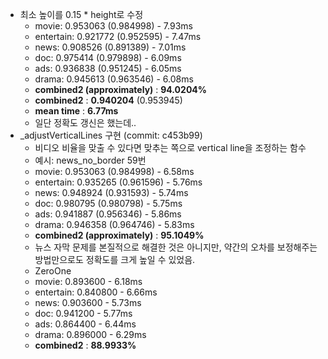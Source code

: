 - 최소 높이를 0.15 * height로 수정
  - movie: 0.953063 (0.984998) - 7.93ms
  - entertain: 0.921772 (0.952595) - 7.47ms
  - news: 0.908526 (0.891389) - 7.01ms
  - doc: 0.975414 (0.979898) - 6.09ms
  - ads: 0.936838 (0.951245) - 6.05ms
  - drama: 0.945613 (0.963546) - 6.08ms
  - **combined2 (approximately)** : **94.0204%**
  - **combined2** : **0.940204** (0.953945)
  - **mean time** : **6.77ms**
  - 일단 정확도 갱신은 했는데..
- _adjustVerticalLines 구현 (commit: c453b99)
  - 비디오 비율을 맞출 수 있다면 맞추는 쪽으로 vertical line을 조정하는 함수
  - 예시: news_no_border 59번
  - movie: 0.953063 (0.984998) - 6.58ms
  - entertain: 0.935265 (0.961596) - 5.76ms
  - news: 0.948924 (0.931593) - 5.74ms
  - doc: 0.980795 (0.980798) - 5.75ms
  - ads: 0.941887 (0.956346) - 5.86ms
  - drama: 0.946358 (0.964746) - 5.83ms
  - **combined2 (approximately)** : **95.1049%**
  - 뉴스 자막 문제를 본질적으로 해결한 것은 아니지만, 약간의 오차를 보정해주는 방법만으로도 정확도를 크게 높일 수 있었음.
  - ZeroOne
  - movie: 0.893600 - 6.18ms
  - entertain: 0.840800 - 6.66ms
  - news: 0.903600 - 5.73ms
  - doc: 0.941200 - 5.77ms
  - ads: 0.864400 - 6.44ms
  - drama: 0.896000 - 6.29ms
  - **combined2** : **88.9933%**

